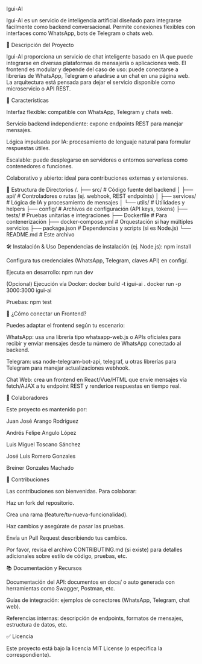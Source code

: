 Igui-AI

Igui-AI es un servicio de inteligencia artificial diseñado para integrarse fácilmente como backend conversacional. Permite conexiones flexibles con interfaces como WhatsApp, bots de Telegram o chats web.

📌 Descripción del Proyecto

Igui-AI proporciona un servicio de chat inteligente basado en IA que puede integrarse en diversas plataformas de mensajería o aplicaciones web. El frontend es modular y depende del caso de uso: puede conectarse a librerías de WhatsApp, Telegram o añadirse a un chat en una página web. La arquitectura está pensada para dejar el servicio disponible como microservicio o API REST.

🚀 Características

Interfaz flexible: compatible con WhatsApp, Telegram y chats web.

Servicio backend independiente: expone endpoints REST para manejar mensajes.

Lógica impulsada por IA: procesamiento de lenguaje natural para formular respuestas útiles.

Escalable: puede desplegarse en servidores o entornos serverless como contenedores o funciones.

Colaborativo y abierto: ideal para contribuciones externas y extensiones.

📁 Estructura de Directorios
/.
├── src/                # Código fuente del backend
│   ├── api/            # Controladores o rutas (ej. webhook, REST endpoints)
│   ├── services/       # Lógica de IA y procesamiento de mensajes
│   └── utils/          # Utilidades y helpers
├── config/             # Archivos de configuración (API keys, tokens)
├── tests/              # Pruebas unitarias e integraciones
├── Dockerfile          # Para contenerización
├── docker-compose.yml  # Orquestación si hay múltiples servicios
├── package.json        # Dependencias y scripts (si es Node.js)
└── README.md           # Este archivo

🛠️ Instalación & Uso
Dependencias de instalación (ej. Node.js):
npm install


Configura tus credenciales (WhatsApp, Telegram, claves API) en config/.

Ejecuta en desarrollo:
npm run dev

(Opcional) Ejecución vía Docker:
docker build -t igui-ai .
docker run -p 3000:3000 igui-ai

Pruebas:
npm test

🧠 ¿Cómo conectar un Frontend?

Puedes adaptar el frontend según tu escenario:

WhatsApp: usa una librería tipo whatsapp-web.js o APIs oficiales para recibir y enviar mensajes desde tu número de WhatsApp conectado al backend.

Telegram: usa node-telegram-bot-api, telegraf, u otras librerías para Telegram para manejar actualizaciones webhook.

Chat Web: crea un frontend en React/Vue/HTML que envíe mensajes vía fetch/AJAX a tu endpoint REST y renderice respuestas en tiempo real.

👥 Colaboradores

Este proyecto es mantenido por:

Juan José Arango Rodríguez

Andrés Felipe Angulo López

Luis Miguel Toscano Sánchez

José Luis Romero Gonzales

Breiner Gonzales Machado

📝 Contribuciones

Las contribuciones son bienvenidas. Para colaborar:

Haz un fork del repositorio.

Crea una rama (feature/tu-nueva-funcionalidad).

Haz cambios y asegúrate de pasar las pruebas.

Envía un Pull Request describiendo tus cambios.

Por favor, revisa el archivo CONTRIBUTING.md (si existe) para detalles adicionales sobre estilo de código, pruebas, etc.

📚 Documentación y Recursos

Documentación del API: documentos en docs/ o auto generada con herramientas como Swagger, Postman, etc.

Guías de integración: ejemplos de conectores (WhatsApp, Telegram, chat web).

Referencias internas: descripción de endpoints, formatos de mensajes, estructura de datos, etc.

✅ Licencia

Este proyecto está bajo la licencia MIT License (o especifica la correspondiente).
